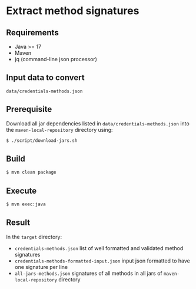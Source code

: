 # Extract method signatures

## Requirements

*  Java >= 17
*  Maven
* jq (command-line json processor)

## Input data to convert

`data/credentials-methods.json`

## Prerequisite

Download all jar dependencies listed in `data/credentials-methods.json` into the `maven-local-repository` directory using:
```bash
$ ./script/download-jars.sh
```

## Build
```bash
$ mvn clean package
```

## Execute
```bash
$ mvn exec:java
```

## Result

In the `target` directory:
* `credentials-methods.json` list of well formatted and validated method signatures
* `credentials-methods-formatted-input.json` input json formatted to have one signature per line
* `all-jars-methods.json` signatures of all methods in all jars of `maven-local-repository` directory
